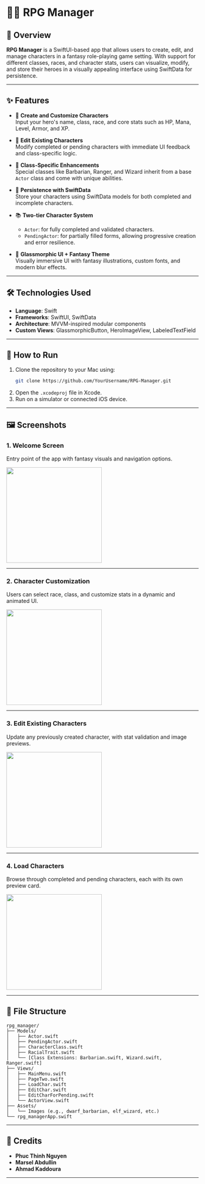 # 🧝‍♂️ RPG Manager

## 🧭 Overview

**RPG Manager** is a SwiftUI-based app that allows users to create, edit, and manage characters in a fantasy role-playing game setting. With support for different classes, races, and character stats, users can visualize, modify, and store their heroes in a visually appealing interface using SwiftData for persistence.

---

## ✨ Features

- 🎨 **Create and Customize Characters**  
  Input your hero's name, class, race, and core stats such as HP, Mana, Level, Armor, and XP.

- 🔁 **Edit Existing Characters**  
  Modify completed or pending characters with immediate UI feedback and class-specific logic.

- 🌱 **Class-Specific Enhancements**  
  Special classes like Barbarian, Ranger, and Wizard inherit from a base `Actor` class and come with unique abilities.

- 💾 **Persistence with SwiftData**  
  Store your characters using SwiftData models for both completed and incomplete characters.

- 📚 **Two-tier Character System**  
  - `Actor`: for fully completed and validated characters.  
  - `PendingActor`: for partially filled forms, allowing progressive creation and error resilience.

- 🌌 **Glassmorphic UI + Fantasy Theme**  
  Visually immersive UI with fantasy illustrations, custom fonts, and modern blur effects.

---

## 🛠️ Technologies Used

- **Language**: Swift
- **Frameworks**: SwiftUI, SwiftData
- **Architecture**: MVVM-inspired modular components
- **Custom Views**: GlassmorphicButton, HeroImageView, LabeledTextField

---

## 🚀 How to Run

1. Clone the repository to your Mac using:
   ```bash
   git clone https://github.com/YourUsername/RPG-Manager.git
   ```
2. Open the `.xcodeproj` file in Xcode.
3. Run on a simulator or connected iOS device.

---

## 🖼️ Screenshots

### 1. Welcome Screen  
Entry point of the app with fantasy visuals and navigation options.

<img src="https://github.com/FortuneDayZ/Rpg-Manager/blob/main/Screenshots/Welcome.png?raw=true" width="250" />

---

### 2. Character Customization  
Users can select race, class, and customize stats in a dynamic and animated UI.

<img src="https://github.com/FortuneDayZ/Rpg-Manager/blob/main/Screenshots/customize.png?raw=true" width="250" />

---

### 3. Edit Existing Characters  
Update any previously created character, with stat validation and image previews.

<img src="https://github.com/FortuneDayZ/Rpg-Manager/blob/main/Screenshots/edit.png?raw=true" width="250" />

---

### 4. Load Characters  
Browse through completed and pending characters, each with its own preview card.

<img src="https://github.com/FortuneDayZ/Rpg-Manager/blob/main/Screenshots/load.png?raw=true" width="250" />

---

## 📁 File Structure

```
rpg_manager/
├── Models/
│   ├── Actor.swift
│   ├── PendingActor.swift
│   ├── CharacterClass.swift
│   ├── RacialTrait.swift
│   └── [Class Extensions: Barbarian.swift, Wizard.swift, Ranger.swift]
├── Views/
│   ├── MainMenu.swift
│   ├── PageTwo.swift
│   ├── LoadChar.swift
│   ├── EditChar.swift
│   ├── EditCharForPending.swift
│   └── ActorView.swift
├── Assets/
│   └── Images (e.g., dwarf_barbarian, elf_wizard, etc.)
└── rpg_managerApp.swift
```

---

## 👥 Credits

- **Phuc Thinh Nguyen**  
- **Marsel Abdullin**  
- **Ahmad Kaddoura**

---
